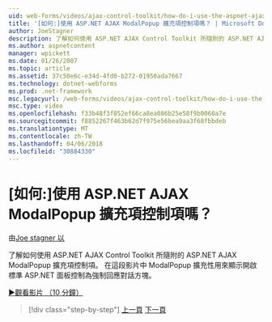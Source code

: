 ```yaml
---
uid: web-forms/videos/ajax-control-toolkit/how-do-i-use-the-aspnet-ajax-modalpopup-extender-control
title: '[如何:]使用 ASP.NET AJAX ModalPopup 擴充項控制項嗎？ | Microsoft Docs'
author: JoeStagner
description: 了解如何使用 ASP.NET AJAX Control Toolkit 所隨附的 ASP.NET AJAX ModalPopup 擴充項控制項。 在這段影片 ModalPopup 使用擴充性...
ms.author: aspnetcontent
manager: wpickett
ms.date: 01/26/2007
ms.topic: article
ms.assetid: 37c50e6c-e34d-4fd0-b272-01950ada7667
ms.technology: dotnet-webforms
ms.prod: .net-framework
msc.legacyurl: /web-forms/videos/ajax-control-toolkit/how-do-i-use-the-aspnet-ajax-modalpopup-extender-control
msc.type: video
ms.openlocfilehash: f33b48f3f852ef66ca8ea086b25e58f9b0060a7e
ms.sourcegitcommit: f8852267f463b62d7f975e56bea9aa3f68fbbdeb
ms.translationtype: MT
ms.contentlocale: zh-TW
ms.lasthandoff: 04/06/2018
ms.locfileid: "30884330"
---
```

<a name="how-do-i-use-the-aspnet-ajax-modalpopup-extender-control"></a>[如何:]使用 ASP.NET AJAX ModalPopup 擴充項控制項嗎？
====================
由[Joe stagner 以](https://github.com/JoeStagner)

了解如何使用 ASP.NET AJAX Control Toolkit 所隨附的 ASP.NET AJAX ModalPopup 擴充項控制項。 在這段影片中 ModalPopup 擴充性用來顯示開啟標準 ASP.NET 面板控制為強制回應對話方塊。

[&#9654;觀看影片 （10 分鐘）](https://channel9.msdn.com/Blogs/ASP-NET-Site-Videos/how-do-i-use-the-aspnet-ajax-modalpopup-extender-control)

> [!div class="step-by-step"]
> [上一頁](how-do-i-use-the-aspnet-ajax-popup-control-extender.md)
> [下一頁](how-do-i-use-the-aspnet-ajax-alwaysvisible-control-extender.md)
